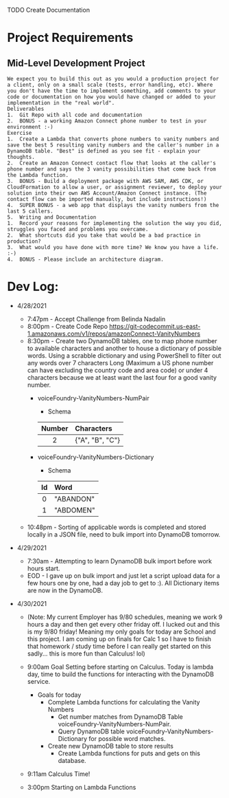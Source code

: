 TODO Create Documentation








# Project Requirements
## Mid-Level Development Project
```
We expect you to build this out as you would a production project for a client, only on a small scale (tests, error handling, etc). Where you don't have the time to implement something, add comments to your code or documentation on how you would have changed or added to your implementation in the "real world".
Deliverables
1.	Git Repo with all code and documentation
2.	BONUS - a working Amazon Connect phone number to test in your environment :-)
Exercise
1.	Create a Lambda that converts phone numbers to vanity numbers and save the best 5 resulting vanity numbers and the caller's number in a DynamoDB table. "Best" is defined as you see fit - explain your thoughts.
2.	Create an Amazon Connect contact flow that looks at the caller's phone number and says the 3 vanity possibilities that come back from the Lambda function.
3.	BONUS - Build a deployment package with AWS SAM, AWS CDK, or CloudFormation to allow a user, or assignment reviewer, to deploy your solution into their own AWS Account/Amazon Connect instance. (The contact flow can be imported manually, but include instructions!)
4.	SUPER BONUS - a web app that displays the vanity numbers from the last 5 callers.
5.	Writing and Documentation
1.	Record your reasons for implementing the solution the way you did, struggles you faced and problems you overcame.
2.	What shortcuts did you take that would be a bad practice in production?
3.	What would you have done with more time? We know you have a life. :-)
4.	BONUS - Please include an architecture diagram.
```


# Dev Log:
- 4/28/2021
    - 7:47pm - Accept Challenge from Belinda Nadalin
    - 8:00pm - Create Code Repo https://git-codecommit.us-east-1.amazonaws.com/v1/repos/amazonConnect-VanityNumbers
    - 8:30pm - Create two DynamoDB tables, one to map phone number to available characters and another to house a dictionary of possible words. Using a scrabble dictionary and using PowerShell to filter out any words over 7 characters Long (Maximum a US phone number can have excluding the country code and area code) or under 4 characters because we at least want the last four for a good vanity number.
        - voiceFoundry-VanityNumbers-NumPair
            - Schema

            |Number|Characters|
            |:----:|:---------|
            |   2  | {"A", "B", "C"} |
            
        - voiceFoundry-VanityNumbers-Dictionary
            - Schema
            
            |Id|Word|
            |:----:|:---------|
            |   0  | "ABANDON" |
            |   1   | "ABDOMEN" |
    - 10:48pm - Sorting of applicable words is completed and stored locally in a JSON file, need to bulk import into DynamoDB tomorrow.

- 4/29/2021    
    - 7:30am - Attempting to learn DynamoDB bulk import before work hours start.
    - EOD - I gave up on bulk import and just let a script upload data for a few hours one by one, had a day job to get to :). All Dictionary items are now in the DynamoDB. 

- 4/30/2021 
    - (Note: My current Employer has 9/80 schedules, meaning we work 9 hours a day and then get every other friday off. I lucked out and this is my 9/80 friday! Meaning my only goals for today are School and this project. I am coming up on finals for Calc 1 so I have to finish that homework / study time before I can really get started on this sadly... this is more fun than Calculus! lol)

    - 9:00am Goal Setting before starting on Calculus. Today is lambda day, time to build the functions for interacting with the DynamoDB service.
        - Goals for today 
            - Complete Lambda functions for calculating the Vanity Numbers
                - Get number matches from DynamoDB Table voiceFoundry-VanityNumbers-NumPair.
                - Query DynamoDB table voiceFoundry-VanityNumbers-Dictionary for possible word matches.
            - Create new DynamoDB table to store results
                - Create Lambda functions for puts and gets on this database.
    - 9:11am Calculus Time!
    - 3:00pm Starting on Lambda Functions
    